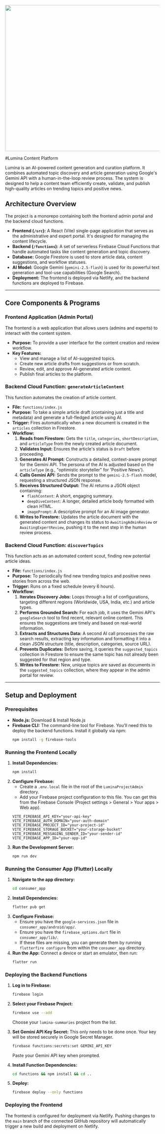 <div align="center">
<img width="1200" height="475" alt="GHBanner" src="https://github.com/user-attachments/assets/0aa67016-6eaf-458a-adb2-6e31a0763ed6" />
</div>

#Lumina Content Platform

Lumina is an AI-powered content generation and curation platform. It combines automated topic discovery and article generation using Google's Gemini API with a human-in-the-loop review process. The system is designed to help a content team efficiently create, validate, and publish high-quality articles on trending topics and positive news.

## Architecture Overview

The project is a monorepo containing both the frontend admin portal and the backend cloud functions.

-   **Frontend (`/src`):** A React (Vite) single-page application that serves as the administrative and expert portal. It's designed for managing the content lifecycle.
-   **Backend (`/functions`):** A set of serverless Firebase Cloud Functions that handle automated tasks like content generation and topic discovery.
-   **Database:** Google Firestore is used to store article data, content suggestions, and workflow statuses.
-   **AI Model:** Google Gemini (`gemini-2.5-flash`) is used for its powerful text generation and tool-use capabilities (Google Search).
-   **Deployment:** The frontend is deployed via Netlify, and the backend functions are deployed to Firebase.

---

## Core Components & Programs

### Frontend Application (Admin Portal)

The frontend is a web application that allows users (admins and experts) to interact with the content system.

-   **Purpose:** To provide a user interface for the content creation and review workflow.
-   **Key Features:**
    -   View and manage a list of AI-suggested topics.
    -   Create new article drafts from suggestions or from scratch.
    -   Review, edit, and approve AI-generated article content.
    -   Publish final articles to the platform.

### Backend Cloud Function: `generateArticleContent`

This function automates the creation of article content.

-   **File:** `functions/index.js`
-   **Purpose:** To take a simple article draft (containing just a title and metadata) and generate a full-fledged article using AI.
-   **Trigger:** Fires automatically when a new document is created in the `articles` collection in Firestore.
-   **Workflow:**
    1.  **Reads from Firestore:** Gets the `title`, `categories`, `shortDescription`, and `articleType` from the newly created article document.
    2.  **Validates Input:** Ensures the article's status is `Draft` before proceeding.
    3.  **Generates AI Prompt:** Constructs a detailed, context-aware prompt for the Gemini API. The persona of the AI is adjusted based on the `articleType` (e.g., "optimistic storyteller" for 'Positive News').
    4.  **Calls Gemini API:** Sends the prompt to the `gemini-2.5-flash` model, requesting a structured JSON response.
    5.  **Receives Structured Output:** The AI returns a JSON object containing:
        -   `flashContent`: A short, engaging summary.
        -   `deepDiveContent`: A longer, detailed article body formatted with clean HTML.
        -   `imagePrompt`: A descriptive prompt for an AI image generator.
    6.  **Writes to Firestore:** Updates the article document with the generated content and changes its status to `AwaitingAdminReview` or `AwaitingExpertReview`, pushing it to the next step in the human review process.

### Backend Cloud Function: `discoverTopics`

This function acts as an automated content scout, finding new potential article ideas.

-   **File:** `functions/index.js`
-   **Purpose:** To periodically find new trending topics and positive news stories from across the web.
-   **Trigger:** Runs on a fixed schedule (every 6 hours).
-   **Workflow:**
    1.  **Iterates Discovery Jobs:** Loops through a list of configurations, targeting different regions (Worldwide, USA, India, etc.) and article types.
    2.  **Performs Grounded Search:** For each job, it uses the Gemini API's `googleSearch` tool to find recent, relevant online content. This ensures the suggestions are timely and based on real-world information.
    3.  **Extracts and Structures Data:** A second AI call processes the raw search results, extracting key information and formatting it into a clean JSON structure (title, description, categories, source URL).
    4.  **Prevents Duplicates:** Before saving, it queries the `suggested_topics` collection in Firestore to ensure the same topic has not already been suggested for that region and type.
    5.  **Writes to Firestore:** New, unique topics are saved as documents in the `suggested_topics` collection, where they appear in the admin portal for review.

---

## Setup and Deployment

### Prerequisites

-   **Node.js:** Download & Install Node.js
-   **Firebase CLI:** The command-line tool for Firebase. You'll need this to deploy the backend functions. Install it globally via npm:
    ```bash
    npm install -g firebase-tools
    ```

### Running the Frontend Locally

1.  **Install Dependencies:**
    ```bash
    npm install
    ```
2.  **Configure Firebase:**
    -   Create a `.env.local` file in the root of the `LuminaProjectAdmin` directory.
    -   Add your Firebase project configuration to this file. You can get this from the Firebase Console (Project settings > General > Your apps > Web app).
    ```
    VITE_FIREBASE_API_KEY="your-api-key"
    VITE_FIREBASE_AUTH_DOMAIN="your-auth-domain"
    VITE_FIREBASE_PROJECT_ID="your-project-id"
    VITE_FIREBASE_STORAGE_BUCKET="your-storage-bucket"
    VITE_FIREBASE_MESSAGING_SENDER_ID="your-sender-id"
    VITE_FIREBASE_APP_ID="your-app-id"
    ```
3.  **Run the Development Server:**
    ```bash
    npm run dev
    ```

### Running the Consumer App (Flutter) Locally

1.  **Navigate to the app directory:**
    ```bash
    cd consumer_app
    ```
2.  **Install Dependencies:**
    ```bash
    flutter pub get
    ```
3.  **Configure Firebase:**
    -   Ensure you have the `google-services.json` file in `consumer_app/android/app/`.
    -   Ensure you have the `firebase_options.dart` file in `consumer_app/lib/`.
    -   If these files are missing, you can generate them by running `flutterfire configure` from within the `consumer_app` directory.
4.  **Run the App:**
    Connect a device or start an emulator, then run:
    ```bash
    flutter run
    ```

### Deploying the Backend Functions

1.  **Log in to Firebase:**
    ```bash
    firebase login
    ```
2.  **Select your Firebase Project:**
    ```bash
    firebase use --add
    ```
    Choose your `lumina-summaries` project from the list.

3.  **Set Gemini API Key Secret:**
    This only needs to be done once. Your key will be stored securely in Google Secret Manager.
    ```bash
    firebase functions:secrets:set GEMINI_API_KEY
    ```
    Paste your Gemini API key when prompted.

4.  **Install Function Dependencies:**
    ```bash
    cd functions && npm install && cd ..
    ```

5.  **Deploy:**
    ```bash
    firebase deploy --only functions
    ```

### Deploying the Frontend

The frontend is configured for deployment via Netlify. Pushing changes to the `main` branch of the connected GitHub repository will automatically trigger a new build and deployment on Netlify.
